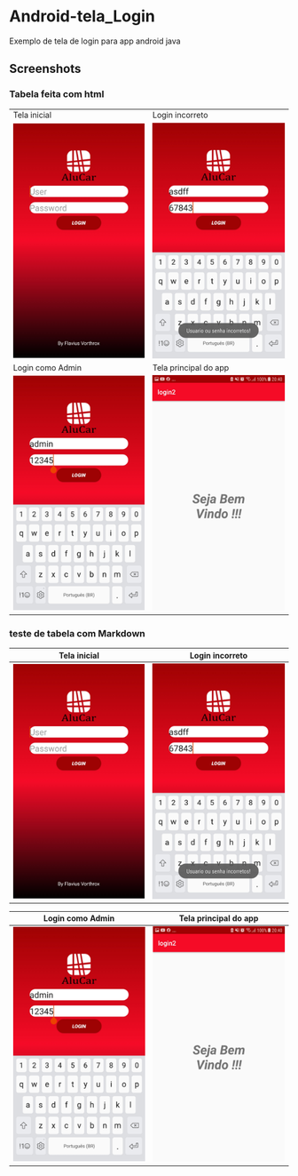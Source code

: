 # Android-tela_Login
Exemplo de tela de login para app android java

## Screenshots
### Tabela feita com html

<table>
  <tr>
    <td>  Tela inicial  </td>
    <td>  Login incorreto   </td>
  </tr>
  <tr>
    <td><img src= "https://github.com/FlaviodosSantos/Android-tela_Login/blob/master/Screenshots/1%20-%20Tela%20inicial.jpg"  width="250"></td>
    <td><img src= "https://github.com/FlaviodosSantos/Android-tela_Login/blob/master/Screenshots/2%20-%20Login%20incorreto.jpg"  width="250"></td>
  </tr>
  <tr>
    <td>  Login como Admin  </td>
    <td>  Tela principal do app   </td>
  </tr>
  <tr>
    <td><img src= "https://github.com/FlaviodosSantos/Android-tela_Login/blob/master/Screenshots/3%20-%20Login%20como%20Admin.jpg"  width="250"></td>
    <td><img src= "https://github.com/FlaviodosSantos/Android-tela_Login/blob/master/Screenshots/4%20-%20Tela%20de%20principal%20do%20app.jpg"  width="250"></td>
  </tr>
</table>

### teste de tabela com Markdown

|     Tela inicial   	|   Login incorreto	|
|---	|---	|
|  <img src= "https://github.com/FlaviodosSantos/Android-tela_Login/blob/master/Screenshots/1%20-%20Tela%20inicial.jpg"  width="250">   |   <img src= "https://github.com/FlaviodosSantos/Android-tela_Login/blob/master/Screenshots/2%20-%20Login%20incorreto.jpg"  width="250">  |

|Login como Admin|Tela principal do app| 
|---	|---	|
|  <img src= "https://github.com/FlaviodosSantos/Android-tela_Login/blob/master/Screenshots/3%20-%20Login%20como%20Admin.jpg"  width="250">   |   <img src= "https://github.com/FlaviodosSantos/Android-tela_Login/blob/master/Screenshots/4%20-%20Tela%20de%20principal%20do%20app.jpg"  width="250">  |
